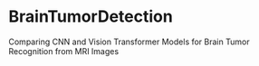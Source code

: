 # BrainTumorDetection
Comparing CNN and Vision Transformer Models for Brain Tumor Recognition from MRI Images
